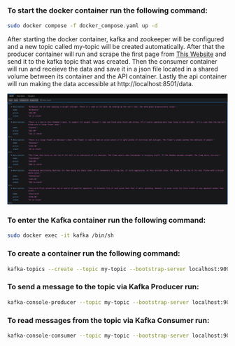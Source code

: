### To start the docker container run the following command:
```bash
sudo docker compose -f docker_compose.yaml up -d
```
After starting the docker container, kafka and zookeeper will be configured and a new topic called my-topic will be created automatically.
After that the producer container will run and scrape the first page from [This Website](https://scrapeme.live/shop/) and send it to the kafka topic that was created.
Then the consumer container will run and receieve the data and save it in a json file located in a shared volume between its container and the API container.
Lastly the api container will run making the data accessible at http://localhost:8501/data.

![Example Data](res/data.png)

### To enter the Kafka container run the following command:
```bash
sudo docker exec -it kafka /bin/sh
```

### To create a container run the following command:
```bash
kafka-topics --create --topic my-topic --bootstrap-server localhost:9092 --replication-factor 1 --partitions 1
```

### To send a message to the topic via Kafka Producer run:
```bash
kafka-console-producer --topic my-topic --bootstrap-server localhost:9092
```

### To read messages from the topic via Kafka Consumer run:
```bash
kafka-console-consumer --topic my-topic --bootstrap-server localhost:9092 --from-beginning
```
